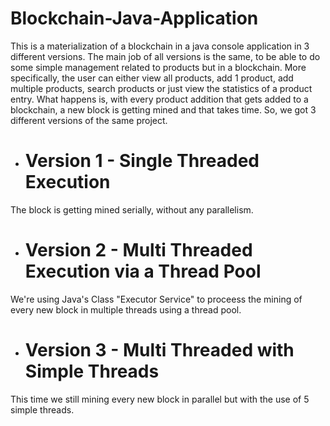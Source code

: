 # Blockchain-Java-Application

This is a materialization of a blockchain in a java console application in 3 different versions. The main job of all versions is the same, to be able to do some simple management related to products but in a blockchain. More specifically, the user can either view all products, add 1 product, add multiple products, search products or just view the statistics of a product entry. What happens is, with every product addition that gets added to a blockchain, a new block is getting mined and that takes time. So, we got 3 different versions of the same project.

* # Version 1 - Single Threaded Execution #
The block is getting mined serially, without any parallelism.

* # Version 2 - Multi Threaded Execution via a Thread Pool #
We're using Java's Class "Executor Service" to proceess the mining of every new block in multiple threads using a thread pool.

* # Version 3 - Multi Threaded with Simple Threads #
This time we still mining every new block in parallel but with the use of 5 simple threads.
